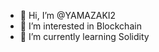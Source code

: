- 👋 Hi, I’m @YAMAZAKI2
- 👀 I’m interested in Blockchain
- 🌱 I’m currently learning Solidity


<!---
YAMAZAKI2/YAMAZAKI2 is a ✨ special ✨ repository because its `README.md` (this file) appears on your GitHub profile.
You can click the Preview link to take a look at your changes.
--->
